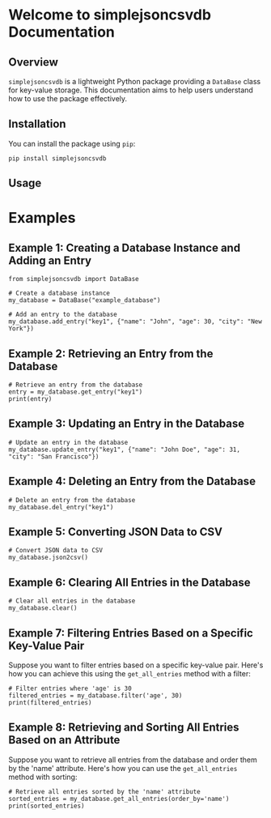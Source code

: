 Welcome to simplejsoncsvdb Documentation
=======================================

Overview
--------

`simplejsoncsvdb` is a lightweight Python package providing a `DataBase` class for key-value storage. This documentation aims to help users understand how to use the package effectively.

Installation
------------

You can install the package using `pip`:


    pip install simplejsoncsvdb

Usage
-----

Examples
========

Example 1: Creating a Database Instance and Adding an Entry
----------------------------------------------------------


    from simplejsoncsvdb import DataBase

    # Create a database instance
    my_database = DataBase("example_database")

    # Add an entry to the database
    my_database.add_entry("key1", {"name": "John", "age": 30, "city": "New York"})

Example 2: Retrieving an Entry from the Database
------------------------------------------------


    # Retrieve an entry from the database
    entry = my_database.get_entry("key1")
    print(entry)

Example 3: Updating an Entry in the Database
--------------------------------------------


    # Update an entry in the database
    my_database.update_entry("key1", {"name": "John Doe", "age": 31, "city": "San Francisco"})

Example 4: Deleting an Entry from the Database
----------------------------------------------


    # Delete an entry from the database
    my_database.del_entry("key1")

Example 5: Converting JSON Data to CSV
---------------------------------------

    # Convert JSON data to CSV
    my_database.json2csv()

Example 6: Clearing All Entries in the Database
-----------------------------------------------



    # Clear all entries in the database
    my_database.clear()

Example 7: Filtering Entries Based on a Specific Key-Value Pair
----------------------------------------------------------------

Suppose you want to filter entries based on a specific key-value pair. Here's how you can achieve this using the `get_all_entries` method with a filter:


    # Filter entries where 'age' is 30
    filtered_entries = my_database.filter('age', 30)
    print(filtered_entries)

Example 8: Retrieving and Sorting All Entries Based on an Attribute
------------------------------------------------------------------

Suppose you want to retrieve all entries from the database and order them by the 'name' attribute. Here's how you can use the `get_all_entries` method with sorting:



    # Retrieve all entries sorted by the 'name' attribute
    sorted_entries = my_database.get_all_entries(order_by='name')
    print(sorted_entries)

    
